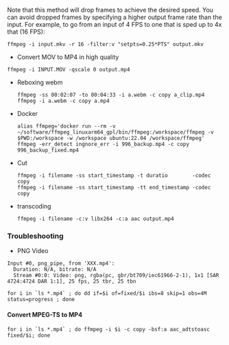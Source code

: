 Note that this method will drop frames to achieve the desired speed. You can avoid dropped frames by specifying a higher output frame rate than the input. For example, to go from an input of 4 FPS to one that is sped up to 4x that (16 FPS):
```
ffmpeg -i input.mkv -r 16 -filter:v "setpts=0.25*PTS" output.mkv
```
* Convert MOV to MP4 in high quality
```
ffmpeg -i INPUT.MOV -qscale 0 output.mp4
```
* Reboxing webm
  ```
  ffmpeg -ss 00:02:07 -to 00:04:33 -i a.webm -c copy a_clip.mp4
  ffmpeg -i a.webm -c copy a.mp4
  ```
* Docker
  ```
  alias ffmpeg='docker run --rm -v ~/software/ffmpeg_linuxarm64_gpl/bin/ffmpeg:/workspace/ffmpeg -v $PWD:/workspace -w /workspace ubuntu:22.04 /workspace/ffmpeg'
  ffmpeg -err_detect ingnore_err -i 996_backup.mp4 -c copy  996_backup_fixed.mp4
  ```
* Cut
  ```
  ffmpeg -i filename -ss start_timestamp -t duratio        -codec copy
  ffmpeg -i filename -ss start_timestamp -tt end_timestamp -codec copy
  ```
* transcoding
  ```
  ffmpeg -i filename -c:v libx264 -c:a aac output.mp4
  ```
### Troubleshooting
  * PNG Video
```
Input #0, png_pipe, from 'XXX.mp4':
  Duration: N/A, bitrate: N/A
  Stream #0:0: Video: png, rgba(pc, gbr/bt709/iec61966-2-1), 1x1 [SAR 4724:4724 DAR 1:1], 25 fps, 25 tbr, 25 tbn

for i in `ls *.mp4` ; do dd if=$i of=fixed/$i ibs=8 skip=1 obs=4M status=progress ; done
```
#### Convert MPEG-TS to MP4
```
for i in `ls *.mp4` ; do ffmpeg -i $i -c copy -bsf:a aac_adtstoasc fixed/$i; done
```